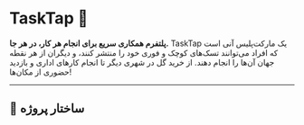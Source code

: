 
# TaskTap 🚀  
**پلتفرم همکاری سریع برای انجام هر کار، در هر جا.**
TaskTap یک مارکت‌پلیس آنی است که افراد می‌توانند تسک‌های کوچک و فوری خود را منتشر کنند، و دیگران از هر نقطه جهان آن‌ها را انجام دهند. از خرید گل در شهری دیگر تا انجام کارهای اداری و بازدید حضوری از مکان‌ها!

---

## 📂 ساختار پروژه
